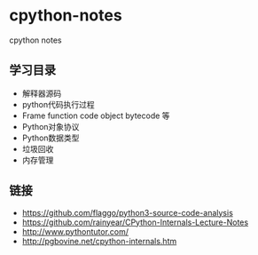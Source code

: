 # cpython-notes
cpython notes

## 学习目录

- 解释器源码
- python代码执行过程
- Frame function code object bytecode 等
- Python对象协议
- Python数据类型
- 垃圾回收
- 内存管理

## 链接

- https://github.com/flaggo/python3-source-code-analysis
- https://github.com/rainyear/CPython-Internals-Lecture-Notes
- http://www.pythontutor.com/
- http://pgbovine.net/cpython-internals.htm

